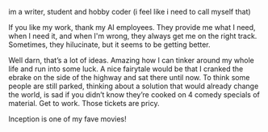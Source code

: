 im a writer, student and hobby coder (i feel like i need to call myself that)

If you like my work, thank my AI employees. They provide me what I need, when I need it, and when I'm wrong, they always get me on the right track. Sometimes, they hilucinate, but it seems to be getting better.

Well darn, that’s a lot of ideas. Amazing how I can tinker around my whole life and run into some luck. A nice fairytale would be that I cranked the ebrake on the side of the highway and sat there until now. To think some people are still parked, thinking about a solution that would already change the world, is sad if you didn’t know they’re cooked on 4 comedy specials of material. Get to work. Those tickets are pricy.

Inception is one of my fave movies!